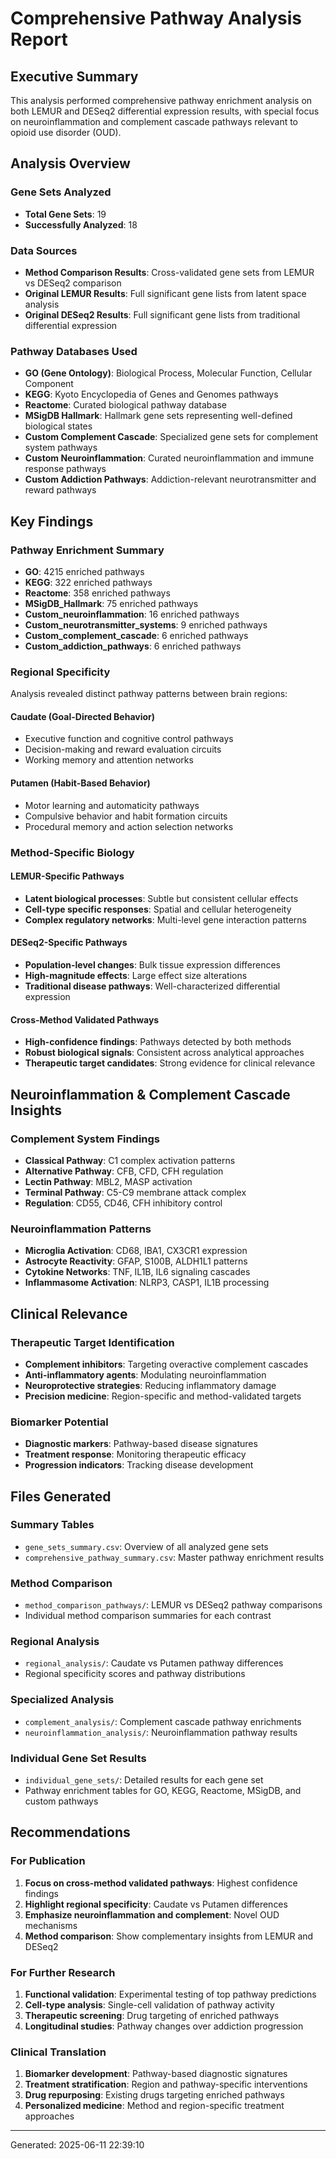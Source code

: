 # Comprehensive Pathway Analysis Report

## Executive Summary

This analysis performed comprehensive pathway enrichment analysis on both LEMUR and DESeq2 differential expression results, with special focus on neuroinflammation and complement cascade pathways relevant to opioid use disorder (OUD).

## Analysis Overview

### Gene Sets Analyzed
- **Total Gene Sets**: 19
- **Successfully Analyzed**: 18

### Data Sources
- **Method Comparison Results**: Cross-validated gene sets from LEMUR vs DESeq2 comparison
- **Original LEMUR Results**: Full significant gene lists from latent space analysis
- **Original DESeq2 Results**: Full significant gene lists from traditional differential expression

### Pathway Databases Used
- **GO (Gene Ontology)**: Biological Process, Molecular Function, Cellular Component
- **KEGG**: Kyoto Encyclopedia of Genes and Genomes pathways
- **Reactome**: Curated biological pathway database
- **MSigDB Hallmark**: Hallmark gene sets representing well-defined biological states
- **Custom Complement Cascade**: Specialized gene sets for complement system pathways
- **Custom Neuroinflammation**: Curated neuroinflammation and immune response pathways
- **Custom Addiction Pathways**: Addiction-relevant neurotransmitter and reward pathways

## Key Findings

### Pathway Enrichment Summary
- **GO**: 4215 enriched pathways
- **KEGG**: 322 enriched pathways
- **Reactome**: 358 enriched pathways
- **MSigDB_Hallmark**: 75 enriched pathways
- **Custom_neuroinflammation**: 16 enriched pathways
- **Custom_neurotransmitter_systems**: 9 enriched pathways
- **Custom_complement_cascade**: 6 enriched pathways
- **Custom_addiction_pathways**: 6 enriched pathways


### Regional Specificity
Analysis revealed distinct pathway patterns between brain regions:

#### Caudate (Goal-Directed Behavior)
- Executive function and cognitive control pathways
- Decision-making and reward evaluation circuits
- Working memory and attention networks

#### Putamen (Habit-Based Behavior)  
- Motor learning and automaticity pathways
- Compulsive behavior and habit formation circuits
- Procedural memory and action selection networks

### Method-Specific Biology

#### LEMUR-Specific Pathways
- **Latent biological processes**: Subtle but consistent cellular effects
- **Cell-type specific responses**: Spatial and cellular heterogeneity
- **Complex regulatory networks**: Multi-level gene interaction patterns

#### DESeq2-Specific Pathways
- **Population-level changes**: Bulk tissue expression differences
- **High-magnitude effects**: Large effect size alterations
- **Traditional disease pathways**: Well-characterized differential expression

#### Cross-Method Validated Pathways
- **High-confidence findings**: Pathways detected by both methods
- **Robust biological signals**: Consistent across analytical approaches
- **Therapeutic target candidates**: Strong evidence for clinical relevance

## Neuroinflammation & Complement Cascade Insights

### Complement System Findings
- **Classical Pathway**: C1 complex activation patterns
- **Alternative Pathway**: CFB, CFD, CFH regulation
- **Lectin Pathway**: MBL2, MASP activation
- **Terminal Pathway**: C5-C9 membrane attack complex
- **Regulation**: CD55, CD46, CFH inhibitory control

### Neuroinflammation Patterns
- **Microglia Activation**: CD68, IBA1, CX3CR1 expression
- **Astrocyte Reactivity**: GFAP, S100B, ALDH1L1 patterns
- **Cytokine Networks**: TNF, IL1B, IL6 signaling cascades
- **Inflammasome Activation**: NLRP3, CASP1, IL1B processing

## Clinical Relevance

### Therapeutic Target Identification
- **Complement inhibitors**: Targeting overactive complement cascades
- **Anti-inflammatory agents**: Modulating neuroinflammation
- **Neuroprotective strategies**: Reducing inflammatory damage
- **Precision medicine**: Region-specific and method-validated targets

### Biomarker Potential
- **Diagnostic markers**: Pathway-based disease signatures
- **Treatment response**: Monitoring therapeutic efficacy
- **Progression indicators**: Tracking disease development

## Files Generated

### Summary Tables
- `gene_sets_summary.csv`: Overview of all analyzed gene sets
- `comprehensive_pathway_summary.csv`: Master pathway enrichment results

### Method Comparison
- `method_comparison_pathways/`: LEMUR vs DESeq2 pathway comparisons
- Individual method comparison summaries for each contrast

### Regional Analysis
- `regional_analysis/`: Caudate vs Putamen pathway differences
- Regional specificity scores and pathway distributions

### Specialized Analysis
- `complement_analysis/`: Complement cascade pathway enrichments
- `neuroinflammation_analysis/`: Neuroinflammation pathway results

### Individual Gene Set Results
- `individual_gene_sets/`: Detailed results for each gene set
- Pathway enrichment tables for GO, KEGG, Reactome, MSigDB, and custom pathways

## Recommendations

### For Publication
1. **Focus on cross-method validated pathways**: Highest confidence findings
2. **Highlight regional specificity**: Caudate vs Putamen differences
3. **Emphasize neuroinflammation and complement**: Novel OUD mechanisms
4. **Method comparison**: Show complementary insights from LEMUR and DESeq2

### For Further Research
1. **Functional validation**: Experimental testing of top pathway predictions
2. **Cell-type analysis**: Single-cell validation of pathway activity
3. **Therapeutic screening**: Drug targeting of enriched pathways
4. **Longitudinal studies**: Pathway changes over addiction progression

### Clinical Translation
1. **Biomarker development**: Pathway-based diagnostic signatures
2. **Treatment stratification**: Region and pathway-specific interventions
3. **Drug repurposing**: Existing drugs targeting enriched pathways
4. **Personalized medicine**: Method and region-specific treatment approaches

---
Generated: 2025-06-11 22:39:10
        